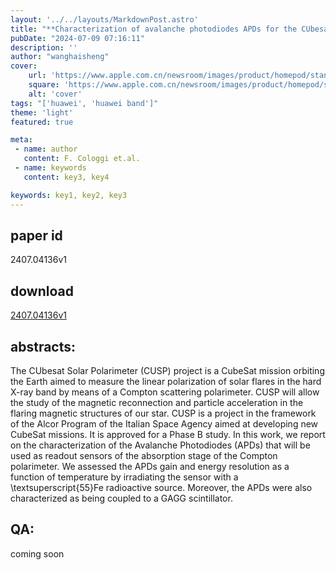 ```yaml
---
layout: '../../layouts/MarkdownPost.astro'
title: "**Characterization of avalanche photodiodes APDs for the CUbesat Solar Polarimeter CUSP mission**"
pubDate: "2024-07-09 07:16:11"
description: ''
author: "wanghaisheng"
cover:
    url: 'https://www.apple.com.cn/newsroom/images/product/homepod/standard/Apple-HomePod-hero-230118_big.jpg.large_2x.jpg'
    square: 'https://www.apple.com.cn/newsroom/images/product/homepod/standard/Apple-HomePod-hero-230118_big.jpg.large_2x.jpg'
    alt: 'cover'
tags: "['huawei', 'huawei band']" 
theme: 'light'
featured: true

meta:
 - name: author
   content: F. Cologgi et.al.
 - name: keywords
   content: key3, key4

keywords: key1, key2, key3
---
```


## paper id
2407.04136v1
## download
[2407.04136v1](http://arxiv.org/abs/2407.04136v1)
## abstracts:
The CUbesat Solar Polarimeter (CUSP) project is a CubeSat mission orbiting the Earth aimed to measure the linear polarization of solar flares in the hard X-ray band by means of a Compton scattering polarimeter. CUSP will allow the study of the magnetic reconnection and particle acceleration in the flaring magnetic structures of our star. CUSP is a project in the framework of the Alcor Program of the Italian Space Agency aimed at developing new CubeSat missions. It is approved for a Phase B study. In this work, we report on the characterization of the Avalanche Photodiodes (APDs) that will be used as readout sensors of the absorption stage of the Compton polarimeter. We assessed the APDs gain and energy resolution as a function of temperature by irradiating the sensor with a \textsuperscript{55}Fe radioactive source. Moreover, the APDs were also characterized as being coupled to a GAGG scintillator.
## QA:
coming soon
